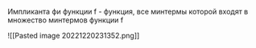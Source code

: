Импликанта фи функции f - функция, все минтермы которой входят в множество минтермов функции f



![[Pasted image 20221220231352.png]]